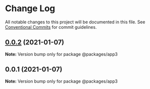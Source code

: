 # Change Log

All notable changes to this project will be documented in this file.
See [Conventional Commits](https://conventionalcommits.org) for commit guidelines.

## [0.0.2](https://github.com/milhous/module-federation-examples/compare/@packages/app3@0.0.1...@packages/app3@0.0.2) (2021-01-07)

**Note:** Version bump only for package @packages/app3





## 0.0.1 (2021-01-07)

**Note:** Version bump only for package @packages/app3
